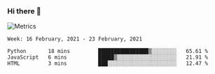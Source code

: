 ### Hi there 👋

![Metrics](https://github.com/radoapx/radoapx/blob/main/github-metrics.svg)

<!--START_SECTION:waka-->
```text
Week: 16 February, 2021 - 23 February, 2021

Python       18 mins         ████████████████▒░░░░░░░░   65.61 % 
JavaScript   6 mins          █████▒░░░░░░░░░░░░░░░░░░░   21.91 % 
HTML         3 mins          ███░░░░░░░░░░░░░░░░░░░░░░   12.47 % 
```
<!--END_SECTION:waka-->

<!--
**radoapx/radoapx** is a ✨ _special_ ✨ repository because its `README.md` (this file) appears on your GitHub profile.

Here are some ideas to get you started:

- 🔭 I’m currently working on ...
- 🌱 I’m currently learning ...
- 👯 I’m looking to collaborate on ...
- 🤔 I’m looking for help with ...
- 💬 Ask me about ...
- 📫 How to reach me: ...
- 😄 Pronouns: ...
- ⚡ Fun fact: ...
-->
